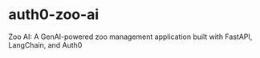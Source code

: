 # auth0-zoo-ai
Zoo AI: A GenAI-powered zoo management application built with FastAPI, LangChain, and Auth0
